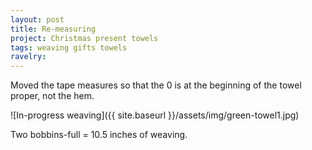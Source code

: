 ```yaml
---
layout: post
title: Re-measuring
project: Christmas present towels
tags: weaving gifts towels
ravelry:
---
```

Moved the tape measures so that the 0 is at the beginning of the towel proper, not the hem.

![In-progress weaving]({{ site.baseurl }}/assets/img/green-towel1.jpg)

Two bobbins-full = 10.5 inches of weaving.